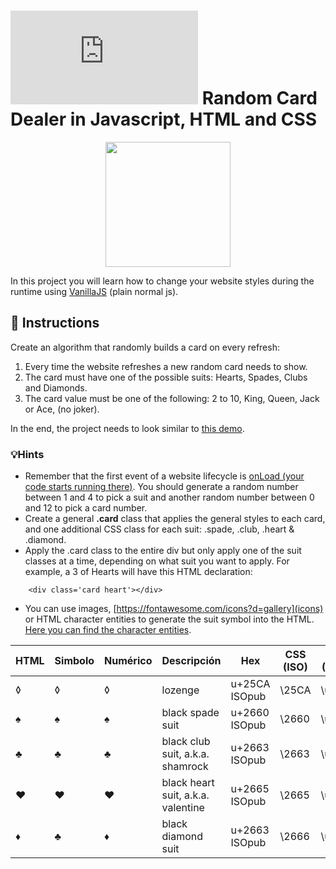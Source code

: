# ![alt text](https://assets.breatheco.de/apis/img/images.php?blob&random&cat=icon&tags=breathecode,32)  Random Card Dealer in Javascript, HTML and CSS

<p align="center">
<img height="200px" src="https://github.com/breatheco-de/exercise-random-card/blob/master/preview.gif?raw=true" />
</p>

In this project you will learn how to change your website styles during the runtime using [VanillaJS](https://stackoverflow.com/questions/20435653/what-is-vanillajs) (plain normal js).

## 📝 Instructions

Create an algorithm that randomly builds a card on every refresh:

1. Every time the website refreshes a new random card needs to show.
2. The card must have one of the possible suits: Hearts, Spades, Clubs and Diamonds.
3. The card value must be one of the following: 2 to 10, King, Queen, Jack or Ace, (no joker).

In the end, the project needs to look similar to [this demo](https://github.com/breatheco-de/exercise-random-card/blob/master/preview.gif?raw=true).

### 💡Hints

- Remember that the first event of a website lifecycle is [onLoad (your code starts running there)](https://www.w3schools.com/jsref/event_onload.asp). You should generate a random number between 1 and 4 to pick a suit and another random number between 0 and 12 to pick a card number.
- Create a general **.card** class that applies the general styles to each card, and one additional CSS class for each suit: .spade, .club, .heart & .diamond.
- Apply the .card class to the entire div but only apply one of the suit classes at a time, depending on what suit you want to apply. For example, a 3 of Hearts will have this HTML declaration:
```
    <div class='card heart'></div>
```
- You can use images, [https://fontawesome.com/icons?d=gallery](icons) or HTML character entities to generate the suit symbol into the HTML. [Here you can find the character entities](https://brajeshwar.github.io/entities/).

HTML	| Simbolo	| Numérico	| Descripción	                    | Hex	        | CSS (ISO) | JS (Octal)|
--------|-----------|-----------|-----------------------------------|---------------|-----------|-----------|
&loz;	| ◊	        | &#9674;	| lozenge	                        | u+25CA ISOpub	| \25CA	    | \u25ca    |
&spades;| ♠	        | &#9824;	| black spade suit                  | u+2660 ISOpub	| \2660	    | \u2660    |
&clubs;	| ♣	        | &#9827;	| black club suit, a.k.a. shamrock  | u+2663 ISOpub	| \2663	    | \u2663    |
&hearts;| ♥	        | &#9829;	| black heart suit, a.k.a. valentine| u+2665 ISOpub	| \2665	    | \u2665    |
&diams;	| ♣	        | &#9830;	| black diamond suit                | u+2663 ISOpub	| \2666	    | \u2666    |
